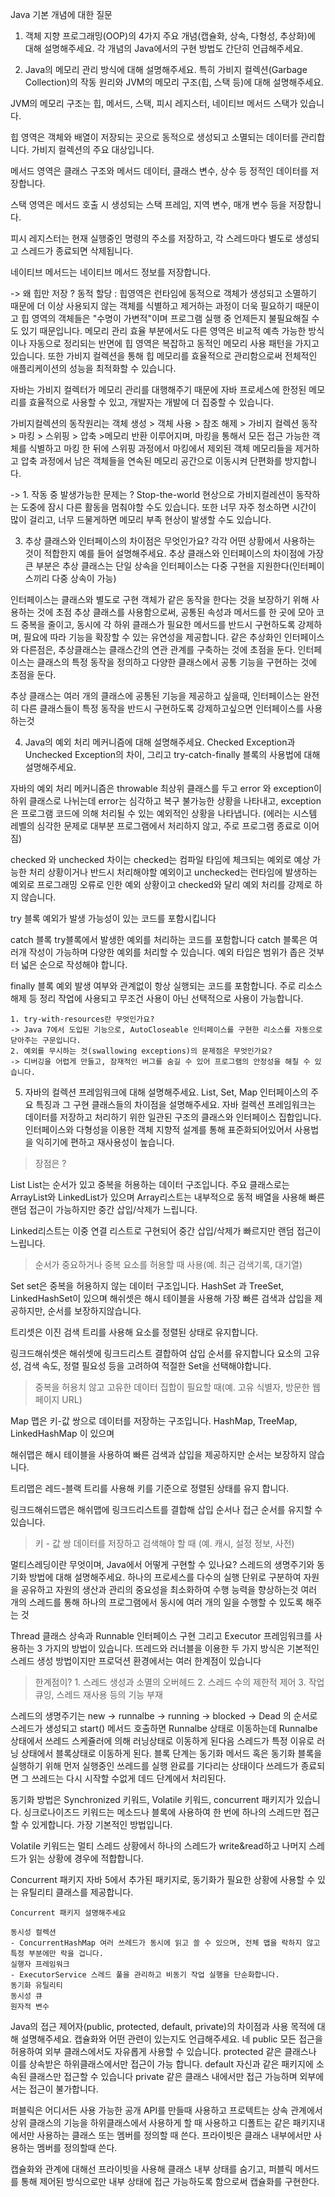 Java 기본 개념에 대한 질문

1. 객체 지향 프로그래밍(OOP)의 4가지 주요 개념(캡슐화, 상속, 다형성, 추상화)에 대해 설명해주세요. 각 개념의 Java에서의 구현 방법도 간단히 언급해주세요.


2. Java의 메모리 관리 방식에 대해 설명해주세요. 특히 가비지 컬렉션(Garbage Collection)의 작동 원리와 JVM의 메모리 구조(힙, 스택 등)에 대해 설명해주세요.

JVM의 메모리 구조는 
힙, 메서드, 스택, 피시 레지스터, 네이티브 메서드 스택가 있습니다.

힙 영역은 객체와 배열이 저장되는 곳으로 동적으로 생성되고 소멸되는 데이터를 관리합니다.
가비지 컬렉션의 주요 대상입니다.

메서드 영역은 클래스 구조와 메서드 데이터, 클래스 변수, 상수 등 정적인 데이터를 저장합니다.

스택 영역은 메서드 호출 시 생성되는 스택 프레임, 지역 변수, 매개 변수 등을 저장합니다.

피시 레지스터는 현재 실행중인 명령의 주소를 저장하고, 각 스레드마다 별도로 생성되고 스레드가 종료되면 삭제됩니다.

네이티브 메서드는 네이티브 메서드 정보를 저장합니다.

-> 왜 힙만 저장 ?
동적 할당 : 힙영역은 런타임에 동적으로 객체가 생성되고 소멸하기 때문에 더 이상 사용되지 않는 객체를 식별하고 제거하는 과정이 더욱 필요하기 때문이고
힙 영역의 객체들은 "수명이 가변적"이며 프로그램 실행 중 언제든지 불필요해질 수도 있기 때문입니다.
메모리 관리 효율 부분에서도 다른 영역은 비교적 예측 가능한 방식이나 자동으로 정리되는 반면에 힙 영역은 복잡하고 동적인 메모리 사용 패턴을 가지고 있습니다.
또한 가비지 컬렉션을 통해 힙 메모리를 효율적으로 관리함으로써 전체적인 애플리케이션의 성능을 최적화할 수 있습니다.

자바는 가비지 컬렉터가 메모리 관리를 대행해주기 때문에 자바 프로세스에 한정된 메모리를 효율적으로 사용할 수 있고,
개발자는 개발에 더 집중할 수 있습니다.

가비지컬렉션의 동작원리는 객체 생성 > 객체 사용 > 참조 해제  > 가비지 컬렉션 동작 > 마킹 > 스위핑 > 압축  >메모리 반환 이루어지며, 마킹을 통해서 모든 접근 가능한 객체를 식별하고 마킹 한 뒤에 스위핑 과정에서 마킹에서 제외된 객체 메모리들을 제거하고 압축 과정에서 남은 객체들을 연속된 메모리 공간으로 이동시켜 단편화를 방지합니다.

-> 1. 작동 중 발생가능한 문제는 ?
Stop-the-world 현상으로 가비지컬레션이 동작하는 도중에 잠시 다른 활동을 멈춰야할 수도 있습니다.
또한 너무 자주 청소하면 시간이 많이 걸리고, 너무 드물게하면 메모리 부족 현상이 발생할 수도 있습니다.

3. 추상 클래스와 인터페이스의 차이점은 무엇인가요? 각각 어떤 상황에서 사용하는 것이 적합한지 예를 들어 설명해주세요.
추상 클래스와 인터페이스의 차이점에 가장 큰 부분은 
추상 클래스는 단일 상속을 인터페이스는 다중 구현을 지원한다(인터페이스끼리 다중 상속이 가능)

인터페이스는 클래스와 별도로 구현 객체가 같은 동작을 한다는 것을 보장하기 위해 사용하는 것에 초점
추상 클래스를 사용함으로써, 공통된 속성과 메서드를 한 곳에 모아 코드 중복을 줄이고, 동시에 각 하위 클래스가 필요한 메서드를 반드시 구현하도록 강제하며, 필요에 따라 기능을 확장할 수 있는 유연성을 제공합니다.
같은 추상화인 인터페이스와 다른점은, 추상클래스는 클래스간의 연관 관계를 구축하는 것에 초점을 둔다.
인터페이스는 클래스의 특정 동작을 정의하고 다양한 클래스에서 공통 기능을 구현하는 것에 초점을 둔다.

추상 클래스는 여러 개의 클래스에 공통된 기능을 제공하고 싶을때, 
인터페이스는 완전히 다른 클래스들이 특정 동작을 반드시 구현하도록 강제하고싶으면 인터페이스를 사용하는것

4. Java의 예외 처리 메커니즘에 대해 설명해주세요. Checked Exception과 Unchecked Exception의 차이, 그리고 try-catch-finally 블록의 사용법에 대해 설명해주세요.

자바의 예외 처리 메커니즘은 throwable 최상위 클래스를 두고 error 와 exception이 하위 클래스로 나뉘는데
error는 심각하고 복구 불가능한 상황을 나타내고, exception은 프로그램 코드에 의해 처리될 수 있는 예외적인 상황을 나타냅니다.
(에러는 시스템 레벨의 심각한 문제로 대부분 프로그램에서 처리하지 않고, 주로 프로그램 종료로 이어짐)

checked 와 unchecked 차이는 
checked는 컴파일 타임에 체크되는 예외로 예상 가능한 처리 상황이거나 반드시 처리해야할 예외이고
unchecked는 런타임에 발생하는 예외로 프로그래밍 오류로 인한 예외 상황이고 checked와 달리 예외 처리를 강제로 하지 않습니다.

try 블록
예외가 발생 가능성이 있는 코드를 포함시킵니다

catch 블록
try블록에서 발생한 예외를 처리하는 코드를 포함합니다
catch 블록은 여러개 작성이 가능하며 다양한 예외를 처리할 수 있습니다.
예외 타입은 범위가 좁은 것부터 넓은 순으로 작성해야 합니다.

finally 블록
예외 발생 여부와 관계없이 항상 실행되는 코드를 포함합니다.
주로 리소스 해제 등 정리 작업에 사용되고
무조건 사용이 아닌 선택적으로 사용이 가능합니다.

```
1. try-with-resources란 무엇인가요? 
-> Java 7에서 도입된 기능으로, AutoCloseable 인터페이스를 구현한 리소스를 자동으로 닫아주는 구문입니다.
2. 예외를 무시하는 것(swallowing exceptions)의 문제점은 무엇인가요?
-> 디버깅을 어렵게 만들고, 잠재적인 버그를 숨길 수 있어 프로그램의 안정성을 해칠 수 있습니다.
```


5. 자바의 컬렉션 프레임워크에 대해 설명해주세요. List, Set, Map 인터페이스의 주요 특징과 그 구현 클래스들의 차이점을 설명해주세요.
자바 컬렉션 프레임워크는 데이터를 저장하고 처리하기 위한 일관된 구조의 클래스와 인터페이스 집합입니다.
인터페이스와 다형성을 이용한 객체 지향적 설계를 통해 표준화되어있어서 사용법을 익히기에 편하고 재사용성이 높습니다.

> 장점은 ?

List 
List는 순서가 있고 중복을 허용하는 데이터 구조입니다.
주요 클래스로는 ArrayList와 LinkedList가 있으며 
Array리스트는 내부적으로 동적 배열을 사용해 빠른 랜덤 접근이 가능하지만 중간 삽입/삭제가 느립니다.

Linked리스트는 이중 연결 리스트로 구현되어 중간 삽입/삭제가 빠르지만 랜덤 접근이 느립니다.

> 순서가 중요하거나 중복 요소를 허용할 때 사용(예. 최근 검색기록, 대기열)

Set
set은 중복을 허용하지 않는 데이터 구조입니다.
HashSet 과 TreeSet, LinkedHashSet이 있으며
해쉬셋은 해시 테이블을 사용해 가장 빠른 검색과 삽입을 제공하지만, 순서를 보장하지않습니다.

트리셋은 이진 검색 트리를 사용해 요소를 정렬된 상태로 유지합니다.

링크드해쉬셋은 해쉬셋에 링크드리스트 결합하여 삽입 순서를 유지합니다
요소의 고유성, 검색 속도, 정렬 필요성 등을 고려하여 적절한 Set을 선택해야합니다.

> 중복을 허용치 않고 고유한 데이터 집합이 필요할 때(예. 고유 식별자, 방문한 웹 페이지 URL) 

Map
맵은 키-값 쌍으로 데이터를 저장하는 구조입니다.
HashMap, TreeMap, LinkedHashMap 이 있으며

해쉬맵은 해시 테이블을 사용하여 빠른 검색과 삽입을 제공하지만 순서는 보장하지 않습니다.

트리맵은 레드-블랙 트리를 사용해 키를 기준으로 정렬된 상태를 유지 합니다.

링크드해쉬드맵은 해쉬맵에 링크드리스트를 결합해 삽입 순서나 접근 순서를 유지할 수 있습니다.

> 키 - 값 쌍 데이터를 저장하고 검색해야 할 때 (예. 캐시, 설정 정보, 사전)



멀티스레딩이란 무엇이며, Java에서 어떻게 구현할 수 있나요? 스레드의 생명주기와 동기화 방법에 대해 설명해주세요.
하나의 프로세스를 다수의 실행 단위로 구분하여 자원을 공유하고 자원의 생산과 관리의 중요성을 최소화하여 수행 능력을 향상하는것
여러 개의 스레드를 통해 하나의 프로그램에서 동시에 여러 개의 일을 수행할 수 있도록 해주는 것

Thread 클래스 상속과 Runnable 인터페이스 구현 그리고 Executor 프레임워크를 사용하는
3 가지의 방법이 있습니다.
뜨레드와 러너블을 이용한 두 가지 방식은 기본적인 스레드 생성 방법이지만 프로덕션 환경에서는 여러 한계점이 있습니다
> 한계점이? 1. 스레드 생성과 소멸의 오버헤드 2. 스레드 수의 제한적 제어 3. 작업 큐잉, 스레드 재사용 등의 기능 부재

스레드의 생명주기는 new -> runnalbe -> running -> blocked -> Dead 의 순서로
스레드가 생성되고 start() 메서드 호출하면 Runnalbe 상태로 이동하는데 Runnalbe 상태에서 쓰레드 스케쥴러에 의해 러닝상태로 이동하게 된다음 스레드가 특정 이유로 러닝 상태에서 블록상태로 이동하게 된다.
블록 단계는 동기화 메서드 혹은 동기화 블록을 실행하기 위해 먼저 실행중인 쓰레드를 실행 완료를 기다리는 상태이다
쓰레드가 종료되면 그 쓰레드는 다시 시작할 수없게 데드 단계에서 처리된다.

동기화 방법은 Synchronized 키워드, Volatile 키워드, concurrent 패키지가 있습니다.
싱크로나이즈드 키워드는 메소드나 블록에 사용하여 한 번에 하나의 스레드만 접근할 수 있게합니다.
가장 기본적인 방법입니다.

Volatile 키워드는 멀티 스레드 상황에서 하나의 스레드가 write&read하고 나머지 스레드가 읽는 상황에 경우에 적합합니다.

Concurrent 패키지 자바 5에서 추가된 패키지로, 동기화가 필요한 상황에 사용할 수 있는 유틸리티 클래스를 제공합니다.
```
Concurrent 패키지 설명해주세요 

동시성 컬렉션
- ConcurrentHashMap 여러 쓰레드가 동시에 읽고 쓸 수 있으며, 전체 맵을 락하지 않고 특정 부분에만 락을 겁니다.
실행자 프레임워크
- ExecutorService 스레드 풀을 관리하고 비동기 작업 실행을 단순화합니다.
동기화 유틸리티
동시성 큐
원자적 변수
```




Java의 접근 제어자(public, protected, default, private)의 차이점과 사용 목적에 대해 설명해주세요. 캡슐화와 어떤 관련이 있는지도 언급해주세요.
네
public 모든 접근을 허용하여 외부 클래스에서도 자유롭게 사용할 수 있습니다.
protected 같은 클래스나 이를 상속받은 하위클래스에서만 접근이 가능 합니다.
default 자신과 같은 패키지에 소속된 클래스만 접근할 수 있습니다
private 같은 클래스 내에서만 접근 가능하며 외부에서는 접근이 불가합니다.

퍼블릭은 어디서든 사용 가능한 공개 API를 만들때 사용하고
프로텍트는 상속 관계에서 상위 클래스의 기능을 하위클래스에서 사용하게 할 때 사용하고
디폴트는 같은 패키지내에서만 사용하는 클래스 또는 멤버를 정의할 때 쓴다.
프라이빗은 클래스 내부에서만 사용하는 멤버를 정의할때 쓴다.

캡슐화와 관계에 대해선 프라이빗을 사용해 클래스 내부 상태를 숨기고, 퍼블릭 메서드를 통해 제어된 방식으로만 내부 상태에 접근 가능하도록 함으로써 캡슐화를 구현한다.
